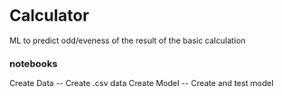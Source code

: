 # Calculator

ML to predict odd/eveness of the result of the basic calculation

### notebooks
Create Data -- Create .csv data
Create Model -- Create and test model
